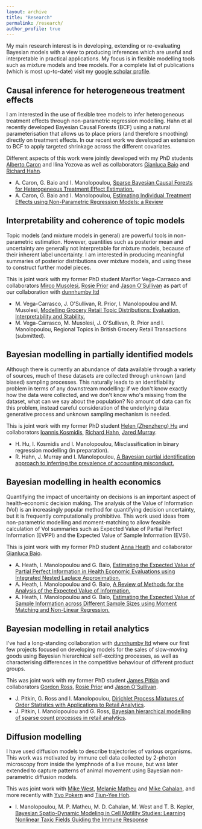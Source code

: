 ```yaml
---
layout: archive
title: "Research"
permalink: /research/
author_profile: true
---
```


My main research interest is in developing, extending or re-evaluating Bayesian models with a view to producing inferences which are useful and interpretable in practical applications. My focus is in flexible modelling tools such as mixture models and tree models. For a complete list of publications (which is most up-to-date) visit my [google scholar profile](https://scholar.google.com/citations?user=QkdqkzYAAAAJ&hl=en). 


## Causal inference for heterogeneous treatment effects

I am interested in the use of flexible tree models to infer heterogeneous treatment effects through non-parametric regression modelling. Hahn et al recently developed Bayesian Causal Forests (BCF) using a natural parameterisation that allows us to place priors (and therefore smoothing) directly on treatment effects.
In our recent work we developed an extension to BCF to apply targeted shrinkage across the different covariates. 

Different aspects of this work were jointly developed with my PhD students [Alberto Caron](https://albicaron.github.io/) and Ilina Yozova as well as collaborators [Gianluca Baio](http://www.statistica.it/gianluca/) and [Richard Hahn](https://math.asu.edu/node/2746). 

* A. Caron, G. Baio and I. Manolopoulou, [Sparse Bayesian Causal Forests for Heterogeneous Treatment Effect Estimation.](https://arxiv.org/abs/2102.06573)
* A. Caron, G. Baio and I. Manolopoulou, [Estimating Individual Treatment Effects using Non-Parametric Regression Models: a Review](https://arxiv.org/abs/2009.06472)


## Interpretability and coherence of topic models

Topic models (and mixture models in general) are powerful tools in non-parametric estimation. However, quantities such as posterior mean and uncertainty are generally not interpretable for mixture models, because of their inherent label uncertainty. I am interested in producing meaningful summaries of posterior distributions over mixture models, and using these to construct further model pieces. 

This is joint work with my former PhD student Mariflor Vega-Carrasco and collaborators [Mirco Musolesi](https://www.mircomusolesi.org/), [Rosie Prior](https://www.linkedin.com/in/rosie-prior-96275024/) and [Jason O'Sullivan](https://www.linkedin.com/in/jason-o-sullivan/?originalSubdomain=uk) as part of our collaboration with [dunnhumby ltd](https://www.dunnhumby.com/) 

* M. Vega-Carrasco, J. O'Sullivan, R. Prior, I. Manolopoulou and M. Musolesi, [Modelling Grocery Retail Topic Distributions: Evaluation, Interpretability and Stability.](https://arxiv.org/abs/2005.10125)
* M. Vega-Carrasco, M. Musolesi, J. O'Sullivan, R. Prior and I. Manolopoulou, Regional Topics in British Grocery Retail Transactions (submitted). 



## Bayesian modelling in partially identified models

Although there is currently an abundance of data available through a variety of sources, much of these datasets are collected through unknown (and biased) sampling processes. This naturally leads to an identifiability problem in terms of any downstream modelling: if we don't know exactly how the data were collected, and we don't know who's missing from the dataset, what can we say about the population? No amount of data can fix this problem, instead careful consideration of the underlying data generative process and unknown sampling mechanism is needed. 

This is joint work with my former PhD student [Helen (Zhenzheng) Hu](https://www.turing.ac.uk/people/doctoral-students/zhenzheng-helen-hu) and collaborators [Ioannis Kosmidis](http://www.ikosmidis.com/), [Richard Hahn](https://math.asu.edu/node/2746), [Jared Murray](https://jaredsmurray.github.io/). 

* H. Hu, I. Kosmidis and I. Manolopoulou, Misclassification in binary regression modelling (in preparation). 
* R. Hahn, J. Murray and I. Manolopoulou, [A Bayesian partial identification approach to inferring the prevalence of accounting misconduct.](https://arxiv.org/abs/1407.8430)



## Bayesian modelling in health economics

Quantifying the impact of uncertainty on decisions is an important aspect of health-economic decision making. The analysis of the Value of Information (VoI) is an increasingly popular method for quantifying decision uncertainty, but it is frequently computationally prohibitive. This work used ideas from non-parametric modelling and moment-matching to allow feasible calculation of VoI summaries such as Expected Value of Partial Perfect Information (EVPPI) and the Expected Value of Sample Information (EVSI).

This is joint work with my former PhD student [Anna Heath](https://sites.google.com/site/annaheathstats/) and collaborator [Gianluca Baio](http://www.statistica.it/gianluca/). 

* A. Heath, I. Manolopoulou and G. Baio, [Estimating the Expected Value of Partial Perfect Information in Health Economic Evaluations using Integrated Nested Laplace Approximation.](https://arxiv.org/abs/1504.05436)
* A. Heath, I. Manolopoulou and G. Baio, [A Review of Methods for the Analysis of the Expected Value of Information.](https://arxiv.org/abs/1507.02513)
* A. Heath, I. Manolopoulou and G. Baio, [Estimating the Expected Value of Sample Information across Different Sample Sizes using Moment Matching and Non-Linear Regression.](https://arxiv.org/abs/1804.09590)


## Bayesian modelling in retail analytics
I've had a long-standing collaboration with [dunnhumby ltd](https://www.dunnhumby.com/) where our first few projects focused on developing models for the sales of slow-moving goods using Bayesian hierarchical self-exciting processes, as well as characterising differences in the competitive behaviour of different product groups. 


This was joint work with my former PhD student [James Pitkin](https://www.linkedin.com/in/james-pitkin-49693a33/?originalSubdomain=uk) and collaborators [Gordon Ross](https://www.maths.ed.ac.uk/school-of-mathematics/people/a-z?person=593),  [Rosie Prior](https://www.linkedin.com/in/rosie-prior-96275024/) and [Jason O'Sullivan](https://www.linkedin.com/in/jason-o-sullivan/?originalSubdomain=uk). 


* J. Pitkin, G. Ross and I. Manolopoulou, [Dirichlet Process Mixtures of Order Statistics with Applications to Retail Analytics](https://arxiv.org/abs/1805.05671).
* J. Pitkin, I. Manolopoulou and G. Ross, [Bayesian hierarchical modelling of sparse count processes in retail analytics](https://arxiv.org/abs/1805.05657).

## Diffusion modelling 

I have used diffusion models to describe trajectories of various organisms. This work was motivated by immune cell data collected by 2-photon microscopy from inside the lymphnode of a live mouse, but was later extended to capture patterns of animal movement using Bayesian non-parametric diffusion models. 


This was joint work with [Mike West](https://www2.stat.duke.edu/~mw/), [Melanie Matheu](https://www.linkedin.com/in/melaniematheu/) and [Mike Cahalan](http://www.immunology.uci.edu/profiles/cahalan-michael.asp), and more recently  with [Yvo Pokern](https://www.ucl.ac.uk/statistics/people/yvopokern) and [Tjun-Yee Hoh](https://people.maths.bris.ac.uk/~ea19261/index.html).


* I. Manolopoulou, M. P. Matheu, M. D. Cahalan, M. West and T. B. Kepler, [Bayesian Spatio-Dynamic Modeling in Cell Motility Studies: Learning Nonlinear Taxic Fields Guiding the Immune Response](https://www.tandfonline.com/doi/full/10.1080/01621459.2012.655995)
